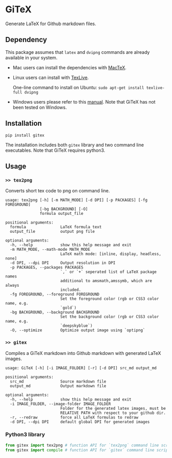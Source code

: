 # GiTeX

Generate LaTeX for Github markdown files. 

## Dependency

This package assumes that `latex` and `dvipng` commands are already available in your system. 

- Mac users can install the dependencies with [MacTeX](http://www.tug.org/mactex/). 

- Linux users can install with [TexLive](https://www.tug.org/texlive/). 
  
  One-line command to install on Ubuntu: `sudo apt-get install texlive-full dvipng`

- Windows users please refer to this [manual](https://www.tug.org/texlive/windows.html). Note that GiTeX has not been tested on Windows. 

## Installation 

`pip install gitex`

The installation includes both `gitex` library and two command line executables. Note that GiTeX requires python3. 

## Usage

### `>> tex2png`

Converts short tex code to png on command line.

```
usage: tex2png [-h] [-m MATH_MODE] [-d DPI] [-p PACKAGES] [-fg FOREGROUND]
               [-bg BACKGROUND] [-O]
               formula output_file

positional arguments:
  formula               LaTeX formula text
  output_file           output png file

optional arguments:
  -h, --help            show this help message and exit
  -m MATH_MODE, --math-mode MATH_MODE
                        LaTeX math mode: [inline, display, headless, none]
  -d DPI, --dpi DPI     Output resolution in DPI
  -p PACKAGES, --packages PACKAGES
                        `,` or `+` seperated list of LaTeX package names
                        additional to amsmath,amssymb, which are always
                        included.
  -fg FOREGROUND, --foreground FOREGROUND
                        Set the foreground color (rgb or CSS3 color name, e.g.
                        `gold`)
  -bg BACKGROUND, --background BACKGROUND
                        Set the background color (rgb or CSS3 color name, e.g.
                        `deepskyblue`)
  -O, --optimize        Optimize output image using `optipng`
```

### `>> gitex`

Compiles a GiTeX markdown into Github markdown with generated LaTeX images. 

```
usage: GiTeX [-h] [-i IMAGE_FOLDER] [-r] [-d DPI] src_md output_md

positional arguments:
  src_md                Source markdown file
  output_md             Output markdown file

optional arguments:
  -h, --help            show this help message and exit
  -i IMAGE_FOLDER, --image-folder IMAGE_FOLDER
                        Folder for the generated latex images, must be
                        RELATIVE PATH with respect to your github dir.
  -r, --redraw          force all LaTeX formulas to redraw
  -d DPI, --dpi DPI     default global DPI for generated images
```


### Python3 library


```python
from gitex import tex2png # function API for `tex2png` command line script 
from gitex import compile # function API for `gitex` command line script
```

